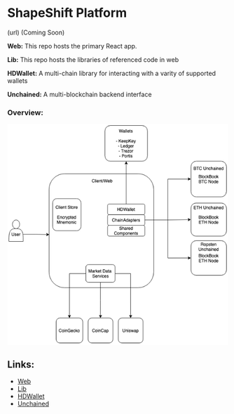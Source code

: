 # ShapeShift Platform

(url) (Coming Soon)

 **Web:** This repo hosts the primary React app.
 
 **Lib:** This repo hosts the libraries of referenced code in web
 
 **HDWallet:** A multi-chain library for interacting with a varity of supported wallets
 
 **Unchained:** A multi-blockchain backend interface

### Overview:

![overview](https://github.com/shapeshift/docs/blob/develop/assets/architecture.png)

## Links:
* [Web](https://app.gitbook.com/@shapeshiftdao/s/web/)
* [Lib](https://app.gitbook.com/@shapeshiftdao/s/lib/)
* [HDWallet](https://app.gitbook.com/@shapeshiftdao/s/hdwallet/)
* [Unchained](https://app.gitbook.com/@shapeshiftdao/s/unchained/)
